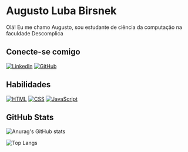 # Augusto Luba Birsnek
Olá! Eu me chamo Augusto, sou estudante de ciência da computação na faculdade Descomplica

## Conecte-se comigo
[![LinkedIn](https://img.shields.io/badge/LinkedIn-000?style=for-the-badge&logo=linkedin&logoColor=0E76A8)](https://www.linkedin.com/in/augustobirsnek/)
[![GitHub](https://img.shields.io/badge/GitHub-000?style=for-the-badge&logo=GitHub&logoColor=0E76A8)](https://github.com/augustobirsnek)

## Habilidades
[![HTML](https://img.shields.io/badge/-HTML-000?style=for-the-badge&logo=HTML5&logoColor=30A3DC)]()
[![CSS](https://img.shields.io/badge/-CSS-000?style=for-the-badge&logo=CSS3&logoColor=30A3DC)]()
[![JavaScript](https://img.shields.io/badge/-JavaScript-000?style=for-the-badge&logo=JavaScript&logoColor=30A3DC)]()

## GitHub Stats
![Anurag's GitHub stats](https://github-readme-stats.vercel.app/api?username=augustobirsnek&show_icons=true&theme=dark)

![Top Langs](https://github-readme-stats-git-masterrstaa-rickstaa.vercel.app/api/top-langs/?username=augustobirsnek&layout=compact&bg_color=000&border_color=30A3DC&title_color=E94D5F&text_color=FFF)